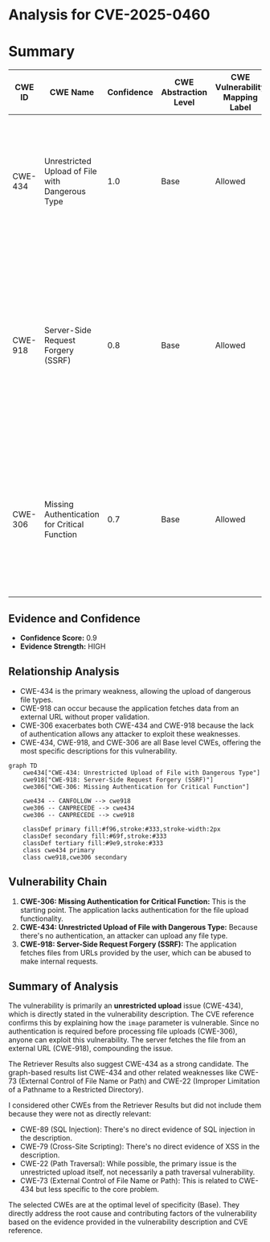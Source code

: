 # Analysis for CVE-2025-0460

# Summary
| CWE ID | CWE Name | Confidence | CWE Abstraction Level | CWE Vulnerability Mapping Label | CWE-Vulnerability Mapping Notes |
|---|---|---|---|---|---|
| CWE-434 | Unrestricted Upload of File with Dangerous Type | 1.0 | Base | Allowed | Primary CWE. The vulnerability description explicitly mentions "**unrestricted upload**". The CVE reference confirms that the `image` parameter allows uploading files without proper validation. |
| CWE-918 | Server-Side Request Forgery (SSRF) | 0.8 | Base | Allowed | Secondary CWE. The CVE reference mentions that the application downloads a file from a URL provided by the user. This suggests the possibility of an SSRF attack, where an attacker could potentially force the server to make requests to internal resources.|
| CWE-306 | Missing Authentication for Critical Function | 0.7 | Base | Allowed | Secondary CWE. The CVE reference explicitly states, "Unauthenticated - no authentication is required," before processing file uploads. This means that anyone can upload files, which is a critical flaw. |

## Evidence and Confidence

*   **Confidence Score:** 0.9
*   **Evidence Strength:** HIGH

## Relationship Analysis
- CWE-434 is the primary weakness, allowing the upload of dangerous file types.
- CWE-918 can occur because the application fetches data from an external URL without proper validation.
- CWE-306 exacerbates both CWE-434 and CWE-918 because the lack of authentication allows any attacker to exploit these weaknesses.
- CWE-434, CWE-918, and CWE-306 are all Base level CWEs, offering the most specific descriptions for this vulnerability.

```mermaid
graph TD
    cwe434["CWE-434: Unrestricted Upload of File with Dangerous Type"]
    cwe918["CWE-918: Server-Side Request Forgery (SSRF)"]
    cwe306["CWE-306: Missing Authentication for Critical Function"]

    cwe434 -- CANFOLLOW --> cwe918
    cwe306 -- CANPRECEDE --> cwe434
    cwe306 -- CANPRECEDE --> cwe918

    classDef primary fill:#f96,stroke:#333,stroke-width:2px
    classDef secondary fill:#69f,stroke:#333
    classDef tertiary fill:#9e9,stroke:#333
    class cwe434 primary
    class cwe918,cwe306 secondary
```

## Vulnerability Chain
1.  **CWE-306: Missing Authentication for Critical Function:** This is the starting point. The application lacks authentication for the file upload functionality.
2.  **CWE-434: Unrestricted Upload of File with Dangerous Type:** Because there's no authentication, an attacker can upload any file type.
3.  **CWE-918: Server-Side Request Forgery (SSRF):** The application fetches files from URLs provided by the user, which can be abused to make internal requests.

## Summary of Analysis
The vulnerability is primarily an **unrestricted upload** issue (CWE-434), which is directly stated in the vulnerability description. The CVE reference confirms this by explaining how the `image` parameter is vulnerable. Since no authentication is required before processing file uploads (CWE-306), anyone can exploit this vulnerability. The server fetches the file from an external URL (CWE-918), compounding the issue.

The Retriever Results also suggest CWE-434 as a strong candidate. The graph-based results list CWE-434 and other related weaknesses like CWE-73 (External Control of File Name or Path) and CWE-22 (Improper Limitation of a Pathname to a Restricted Directory).

I considered other CWEs from the Retriever Results but did not include them because they were not as directly relevant:
- CWE-89 (SQL Injection): There's no direct evidence of SQL injection in the description.
- CWE-79 (Cross-Site Scripting): There's no direct evidence of XSS in the description.
- CWE-22 (Path Traversal): While possible, the primary issue is the unrestricted upload itself, not necessarily a path traversal vulnerability.
- CWE-73 (External Control of File Name or Path): This is related to CWE-434 but less specific to the core problem.

The selected CWEs are at the optimal level of specificity (Base). They directly address the root cause and contributing factors of the vulnerability based on the evidence provided in the vulnerability description and CVE reference.